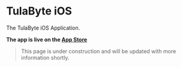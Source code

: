 # TulaByte iOS
The TulaByte iOS Application.

**The app is live on the [App Store](https://apps.apple.com/us/app/tulabyte/id1566083358)**

> This page is under construction and will be updated with more information shortly.
